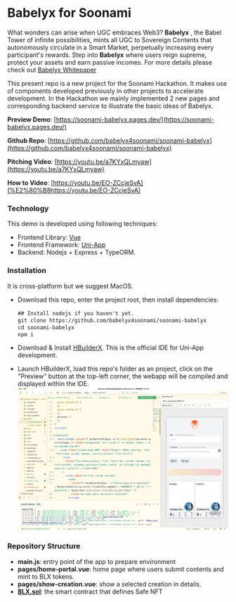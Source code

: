 # Babelyx for Soonami

What wonders can arise when UGC embraces Web3? **Babelyx** , the Babel Tower of infinite possibilities, mints all UGC to Sovereign Contents that autonomously circulate in a Smart Market, perpetually increasing every participant's rewards. Step into **Babelyx** where users reign supreme, protect your assets and earn passive incomes. For more details please check out [Babelyx Whitepaper]()

This present repo is a new project for the Soonami Hackathon. It makes use of components developed previously in other projects to accelerate development. In the Hackathon we mainly implemented 2 new pages and corresponding backend service to illustrate the basic ideas of Babelyx.

**Preview Demo**: [https://soonami-babelyx.pages.dev/](https://soonami-babelyx.pages.dev/)

**Github Repo**: [https://github.com/babelyx4soonami/soonami-babelyx](https://github.com/babelyx4soonami/soonami-babelyx)

**Pitching Video**: [https://youtu.be/a7KYxQLmyaw](https://youtu.be/a7KYxQLmyaw)

**How to Video**: [https://youtu.be/EO-ZCcjeSvA](%E2%80%B8https://youtu.be/EO-ZCcjeSvA)

### Technology

This demo is developed using following techniques:

- Frontend Library: [Vue](https://vuejs.org)
- Frontend Framework: [Uni-App](https://en.uniapp.dcloud.io)
- Backend: Nodejs + Express + TypeORM.

### Installation

It is cross-platform but we suggest MacOS.

- Download this repo, enter the project root, then install dependencies:

  ```
  ## Install nodejs if you haven't yet.
  git clone https://github.com/babelyx4soonami/soonami-babelyx
  cd soonami-babelyx
  npm i
  ```

- Download & Install [HBuilderX](https://www.dcloud.io/hbuilderx.html). This is the official IDE for Uni-App development.
- Launch HBuilderX, load this repo's folder as an project, click on the "Preview" button at the top-left corner, the webapp will be compiled and displayed within the IDE.
  ![alt text](hbuilderx.png)

### Repository Structure

- **main.js**: entry point of the app to prepare environment
- **pages/home-portal.vue**: home page where users submit contents and mint to BLX tokens.
- **pages/show-creation.vue**: show a selected creation in details.
- **[BLX.sol](./BLX.sol)**: the smart contract that defines Safe NFT
